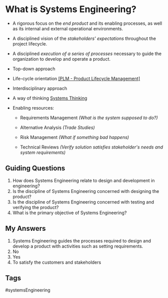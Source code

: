 # What is Systems Engineering? 

* A rigorous focus on the *end product* and its enabling processes, as well as its internal and external operational environments.

* A disciplined vision of the *stakeholders' expectations* throughout the project lifecycle.

* A disciplined *execution of a series of processes* necessary to guide the organization to develop and operate a product.

* Top-down approach

* Life-cycle orientation [\[PLM - Product Lifecycle Management\]](../202203182210)  

* Interdisciplinary approach

* A way of thinking [Systems Thinking](../202201110236)

* Enabling resources:
	* Requirements Management *(What is the system supposed to do?)*  
	
	* Alternative Analysis *(Trade Studies)*  
	
	* Risk Management *(What if something bad happens)*  
	* Technical Reviews *(Verify solution satisfies stakeholder's needs and system requirements)*

## Guiding Questions
1. How does Systems Engineering relate to design and development in engineering? 
2. Is the discipline of Systems Engineering concerned with designing the product?
3. Is the discipline of Systems Engineering concerned with testing and verifying the product?
4. What is the primary objective of Systems Engineering?

## My Answers
1. Systems Engineering guides the processes required to design and develop a product with activities such as setting requirements.
2. No  
3. Yes  
4. To satisfy the customers and stakeholders  

## Tags
#systemsEngineering
